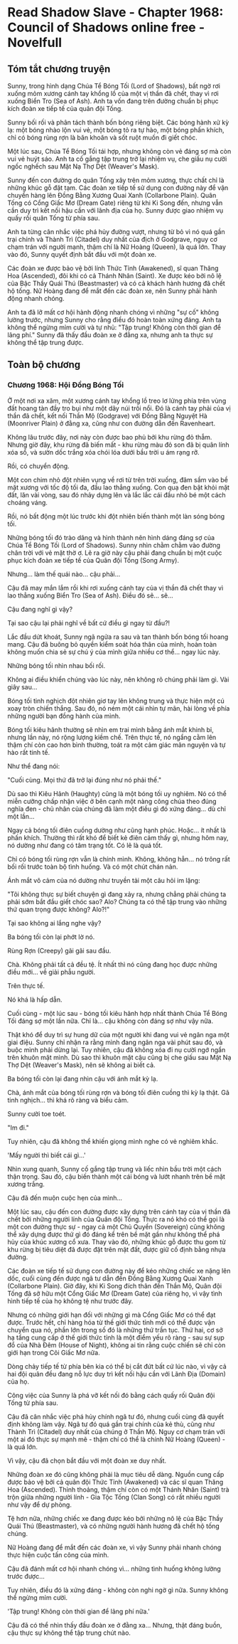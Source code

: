 # Read Shadow Slave - Chapter 1968: Council of Shadows online free - Novelfull

## Tóm tắt chương truyện

Sunny, trong hình dạng Chúa Tể Bóng Tối (Lord of Shadows), bất ngờ rơi xuống mỏm xương cánh tay khổng lồ của một vị thần đã chết, thay vì rơi xuống Biển Tro (Sea of Ash). Anh ta vốn đang trên đường chuẩn bị phục kích đoàn xe tiếp tế của quân đội Tống.

Sunny bối rối và phân tách thành bốn bóng riêng biệt. Các bóng hành xử kỳ lạ: một bóng nhào lộn vui vẻ, một bóng tỏ ra tự hào, một bóng phấn khích, chỉ có bóng rùng rợn là băn khoăn và sốt ruột muốn đi giết chóc.

Một lúc sau, Chúa Tể Bóng Tối tái hợp, nhưng không còn vẻ đáng sợ mà còn vui vẻ huýt sáo. Anh ta cố gắng tập trung trở lại nhiệm vụ, che giấu nụ cười ngốc nghếch sau Mặt Nạ Thợ Dệt (Weaver's Mask).

Sunny đến con đường do quân Tống xây trên mỏm xương, thực chất chỉ là những khúc gỗ đặt tạm. Các đoàn xe tiếp tế sử dụng con đường này để vận chuyển hàng lên Đồng Bằng Xương Quai Xanh (Collarbone Plain). Quân Tống có Cổng Giấc Mơ (Dream Gate) riêng từ khi Ki Song đến, nhưng vẫn cần duy trì kết nối hậu cần với lãnh địa của họ. Sunny được giao nhiệm vụ quấy rối quân Tống từ phía sau.

Anh ta từng cân nhắc việc phá hủy đường vượt, nhưng từ bỏ vì nó quá gần trại chính và Thành Trì (Citadel) duy nhất của địch ở Godgrave, nguy cơ chạm trán với người mạnh, thậm chí là Nữ Hoàng (Queen), là quá lớn. Thay vào đó, Sunny quyết định bắt đầu với một đoàn xe.

Các đoàn xe được bảo vệ bởi lính Thức Tỉnh (Awakened), sĩ quan Thăng Hoa (Ascended), đôi khi có cả Thánh Nhân (Saint). Xe được kéo bởi nô lệ của Bậc Thầy Quái Thú (Beastmaster) và có cả khách hành hương đã chết hộ tống. Nữ Hoàng đang để mắt đến các đoàn xe, nên Sunny phải hành động nhanh chóng.

Anh ta đã lỡ mất cơ hội hành động nhanh chóng vì những "sự cố" không lường trước, nhưng Sunny cho rằng điều đó hoàn toàn xứng đáng. Anh ta không thể ngừng mỉm cười và tự nhủ: "Tập trung! Không còn thời gian để lãng phí." Sunny đã thấy đầu đoàn xe ở đằng xa, nhưng anh ta thực sự không thể tập trung được.

## Toàn bộ chương

### Chương 1968: Hội Đồng Bóng Tối

Ở một nơi xa xăm, một xương cánh tay khổng lồ treo lơ lửng phía trên vùng đất hoang tàn đầy tro bụi như một dãy núi trôi nổi. Đó là cánh tay phải của vị thần đã chết, kết nối Thần Mộ (Godgrave) với Đồng Bằng Nguyệt Hà (Moonriver Plain) ở đằng xa, cũng như con đường dẫn đến Ravenheart.

Không lâu trước đây, nơi này còn được bao phủ bởi khu rừng đỏ thẫm. Nhưng giờ đây, khu rừng đã biến mất - khu rừng màu đỏ son đã bị quân lính xóa sổ, và sườn dốc trắng xóa chói lóa dưới bầu trời u ám rạng rỡ.

Rồi, có chuyển động.

Một con chim nhỏ đột nhiên vụng về rơi từ trên trời xuống, đâm sầm vào bề mặt xương với tốc độ tối đa, đầu lao thẳng xuống. Con quạ đen bật khỏi mặt đất, lăn vài vòng, sau đó nhảy dựng lên và lắc lắc cái đầu nhỏ bé một cách choáng váng.

Rồi, nó bất động một lúc trước khi đột nhiên biến thành một làn sóng bóng tối.

Những bóng tối đó trào dâng và hình thành nên hình dáng đáng sợ của Chúa Tể Bóng Tối (Lord of Shadows). Sunny nhìn chằm chằm vào đường chân trời với vẻ mặt thờ ơ. Lẽ ra giờ này cậu phải đang chuẩn bị một cuộc phục kích đoàn xe tiếp tế của Quân đội Tống (Song Army).

Nhưng... làm thế quái nào... cậu phải...

Cậu đã may mắn lắm rồi khi rơi xuống cánh tay của vị thần đã chết thay vì lao thẳng xuống Biển Tro (Sea of Ash). Điều đó sẽ... sẽ...

Cậu đang nghĩ gì vậy?

Tại sao cậu lại phải nghĩ về bất cứ điều gì ngay từ đầu?!

Lắc đầu dứt khoát, Sunny ngã ngửa ra sau và tan thành bốn bóng tối hoang mang. Cậu đã buông bỏ quyền kiểm soát hóa thân của mình, hoàn toàn không muốn chia sẻ sự chú ý của mình giữa nhiều cơ thể... ngay lúc này.

Những bóng tối nhìn nhau bối rối.

Không ai điều khiển chúng vào lúc này, nên không rõ chúng phải làm gì. Vài giây sau...

Bóng tối tinh nghịch đột nhiên giơ tay lên không trung và thực hiện một cú xoay tròn chiến thắng. Sau đó, nó ném một cái nhìn tự mãn, hài lòng về phía những người bạn đồng hành của mình.

Bóng tối kiêu hãnh thường sẽ nhìn em trai mình bằng ánh mắt khinh bỉ, nhưng lần này, nó rộng lượng kiềm chế. Trên thực tế, nó ngẩng cằm lên thậm chí còn cao hơn bình thường, toát ra một cảm giác mãn nguyện và tự hào rất tinh tế.

Như thể đang nói:

"Cuối cùng. Mọi thứ đã trở lại đúng như nó phải thế."

Dù sao thì Kiêu Hãnh (Haughty) cũng là một bóng tối uy nghiêm. Nó có thể miễn cưỡng chấp nhận việc ở bên cạnh một nàng công chúa theo đúng nghĩa đen - chủ nhân của chúng đã làm một điều gì đó xứng đáng... dù chỉ một lần...

Ngay cả bóng tối điên cuồng dường như cũng hạnh phúc. Hoặc... ít nhất là phấn khích. Thường thì rất khó để biết kẻ điên cảm thấy gì, nhưng hôm nay, nó dường như đang có tâm trạng tốt. Có lẽ là quá tốt.

Chỉ có bóng tối rùng rợn vẫn là chính mình. Không, không hẳn... nó trông rất bối rối trước toàn bộ tình huống. Và có một chút chán nản.

Ánh mắt vô cảm của nó dường như truyền tải một câu hỏi im lặng:

"Tôi không thực sự biết chuyện gì đang xảy ra, nhưng chẳng phải chúng ta phải sớm bắt đầu giết chóc sao? Alo? Chúng ta có thể tập trung vào những thứ quan trọng được không? Alo?!"

Tại sao không ai lắng nghe vậy?

Ba bóng tối còn lại phớt lờ nó.

Rùng Rợn (Creepy) gãi gãi sau đầu.

Chà. Không phải tất cả đều tệ. Ít nhất thì nó cũng đang học được những điều mới... về giải phẫu người.

Trên thực tế.

Nó khá là hấp dẫn.

Cuối cùng - một lúc sau - bóng tối kiêu hãnh hợp nhất thành Chúa Tể Bóng Tối đáng sợ một lần nữa. Chỉ là... cậu không còn đáng sợ như vậy nữa.

Thật khó để duy trì sự hung dữ của một người khi đang vui vẻ ngân nga một giai điệu. Sunny chỉ nhận ra rằng mình đang ngân nga vài phút sau đó, và buộc mình phải dừng lại. Tuy nhiên, cậu đã không xóa đi nụ cười ngớ ngẩn trên khuôn mặt mình. Dù sao thì khuôn mặt cậu cũng bị che giấu sau Mặt Nạ Thợ Dệt (Weaver's Mask), nên sẽ không ai biết cả.

Ba bóng tối còn lại đang nhìn cậu với ánh mắt kỳ lạ.

Chà, ánh mắt của bóng tối rùng rợn và bóng tối điên cuồng thì kỳ lạ thật. Gã tinh nghịch... thì khá rõ ràng và biểu cảm.

Sunny cười toe toét.

"Im đi."

Tuy nhiên, cậu đã không thể khiến giọng mình nghe có vẻ nghiêm khắc.

'Mấy người thì biết cái gì...'

Nhìn xung quanh, Sunny cố gắng tập trung và liếc nhìn bầu trời một cách thận trọng. Sau đó, cậu biến thành một cái bóng và lướt nhanh trên bề mặt xương trắng.

Cậu đã đến muộn cuộc hẹn của mình...

Một lúc sau, cậu đến con đường được xây dựng trên cánh tay của vị thần đã chết bởi những người lính của Quân đội Tống. Thực ra nó khó có thể gọi là một con đường thực sự - ngay cả một Chủ Quyền (Sovereign) cũng không thể xây dựng được thứ gì đó đáng kể trên bề mặt gần như không thể phá hủy của khúc xương cổ xưa. Thay vào đó, những khúc gỗ được thu gom từ khu rừng bị tiêu diệt đã được đặt trên mặt đất, được giữ cố định bằng nhựa đường.

Các đoàn xe tiếp tế sử dụng con đường này để kéo những chiếc xe nặng lên dốc, cuối cùng đến được ngã tư dẫn đến Đồng Bằng Xương Quai Xanh (Collarbone Plain). Giờ đây, khi Ki Song đích thân đến Thần Mộ, Quân đội Tống đã sở hữu một Cổng Giấc Mơ (Dream Gate) của riêng họ, vì vậy tình hình tiếp tế của họ không tệ như trước đây.

Nhưng có những giới hạn đối với những gì mà Cổng Giấc Mơ có thể đạt được. Trước hết, chỉ hàng hóa từ thế giới thức tỉnh mới có thể được vận chuyển qua nó, phần lớn trong số đó là những thứ trần tục. Thứ hai, cơ sở hạ tầng cung cấp ở thế giới thức tỉnh là một điểm yếu rõ ràng - sau sự sụp đổ của Nhà Đêm (House of Night), không ai tin rằng cuộc chiến sẽ chỉ còn giới hạn trong Cõi Giấc Mơ nữa.

Dòng chảy tiếp tế từ phía bên kia có thể bị cắt đứt bất cứ lúc nào, vì vậy cả hai đội quân đều đang nỗ lực duy trì kết nối hậu cần với Lãnh Địa (Domain) của họ.

Công việc của Sunny là phá vỡ kết nối đó bằng cách quấy rối Quân đội Tống từ phía sau.

Cậu đã cân nhắc việc phá hủy chính ngã tư đó, nhưng cuối cùng đã quyết định không làm vậy. Ngã tư đó quá gần trại chính của kẻ thù, cũng như Thành Trì (Citadel) duy nhất của chúng ở Thần Mộ. Nguy cơ chạm trán với một ai đó thực sự mạnh mẽ - thậm chí có thể là chính Nữ Hoàng (Queen) - là quá lớn.

Vì vậy, cậu đã chọn bắt đầu với một đoàn xe duy nhất.

Những đoàn xe đó cũng không phải là mục tiêu dễ dàng. Nguồn cung cấp được bảo vệ bởi cả quân đội Thức Tỉnh (Awakened) và các sĩ quan Thăng Hoa (Ascended). Thỉnh thoảng, thậm chí còn có một Thánh Nhân (Saint) trà trộn giữa những người lính - Gia Tộc Tống (Clan Song) có rất nhiều người như vậy để dự phòng.

Tệ hơn nữa, những chiếc xe đang được kéo bởi những nô lệ của Bậc Thầy Quái Thú (Beastmaster), và có những người hành hương đã chết hộ tống chúng.

Nữ Hoàng đang để mắt đến các đoàn xe, vì vậy Sunny phải nhanh chóng thực hiện cuộc tấn công của mình.

Cậu đã đánh mất cơ hội nhanh chóng vì... những tình huống không lường trước được...

Tuy nhiên, điều đó là xứng đáng - không còn nghi ngờ gì nữa. Sunny không thể ngừng mỉm cười.

'Tập trung! Không còn thời gian để lãng phí nữa.'

Cậu đã có thể nhìn thấy đầu đoàn xe ở đằng xa... Nhưng, thật đáng buồn, cậu thực sự không thể tập trung chút nào.